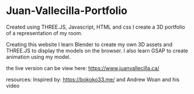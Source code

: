 # Juan-Vallecilla-Portfolio
Created using THREE.JS, Javascript, HTML and css I create a 3D portfolio of a representation of my room.

Creating this website I learn Blender to create my own 3D assets and THREE.JS to display the models on the browser. I also learn GSAP to create animation using my model.

the live version can be view here: https://www.juanvallecilla.ca/


resources:
Inspired by: https://bokoko33.me/ and Andrew Woan and his video

